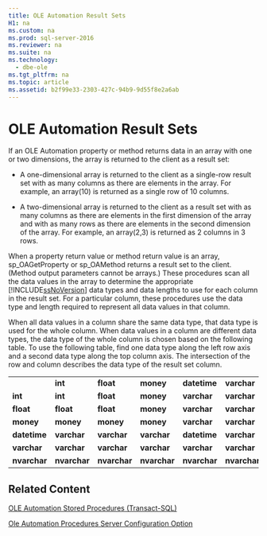 ```yaml
---
title: OLE Automation Result Sets
H1: na
ms.custom: na
ms.prod: sql-server-2016
ms.reviewer: na
ms.suite: na
ms.technology: 
  - dbe-ole
ms.tgt_pltfrm: na
ms.topic: article
ms.assetid: b2f99e33-2303-427c-94b9-9d55f8e2a6ab
---
```

# OLE Automation Result Sets
  If an OLE Automation property or method returns data in an array with one or two dimensions, the array is returned to the client as a result set:  
  
-   A one-dimensional array is returned to the client as a single-row result set with as many columns as there are elements in the array. For example, an array(10) is returned as a single row of 10 columns.  
  
-   A two-dimensional array is returned to the client as a result set with as many columns as there are elements in the first dimension of the array and with as many rows as there are elements in the second dimension of the array. For example, an array(2,3) is returned as 2 columns in 3 rows.  
  
 When a property return value or method return value is an array, sp_OAGetProperty or sp_OAMethod returns a result set to the client. (Method output parameters cannot be arrays.) These procedures scan all the data values in the array to determine the appropriate [!INCLUDE[ssNoVersion](../../Topics/TopicNameContainA/includes/ssNoVersion_md.md)] data types and data lengths to use for each column in the result set. For a particular column, these procedures use the data type and length required to represent all data values in that column.  
  
 When all data values in a column share the same data type, that data type is used for the whole column. When data values in a column are different data types, the data type of the whole column is chosen based on the following table. To use the following table, find one data type along the left row axis and a second data type along the top column axis. The intersection of the row and column describes the data type of the result set column.  
  
||||||||  
|-|-|-|-|-|-|-|  
||**int**|**float**|**money**|**datetime**|**varchar**|**nvarchar**|  
|**int**|**int**|**float**|**money**|**varchar**|**varchar**|**nvarchar**|  
|**float**|**float**|**float**|**money**|**varchar**|**varchar**|**nvarchar**|  
|**money**|**money**|**money**|**money**|**varchar**|**varchar**|**nvarchar**|  
|**datetime**|**varchar**|**varchar**|**varchar**|**datetime**|**varchar**|**nvarchar**|  
|**varchar**|**varchar**|**varchar**|**varchar**|**varchar**|**varchar**|**nvarchar**|  
|**nvarchar**|**nvarchar**|**nvarchar**|**nvarchar**|**nvarchar**|**nvarchar**|**nvarchar**|  
  
## Related Content  
 [OLE Automation Stored Procedures &#40;Transact-SQL&#41;](../Topic/OLE%20Automation%20Stored%20Procedures%20\(Transact-SQL\).md)  
  
 [Ole Automation Procedures Server Configuration Option](../../Topics/TopicNameNotContainA/Ole-Automation-Procedures-Server-Configuration-Option.md)  
  
  